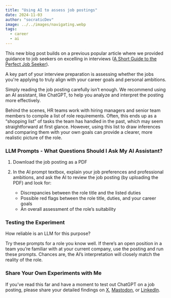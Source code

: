 ```yaml
---
title: "Using AI to assess job postings"
date: 2024-11-03
author: "socraticDev"
image: ../../images/navigating.webp
tags:
  - career
  - ai
---
```


This new blog post builds on a previous popular article where we provided guidance to job seekers on excelling in interviews ([A Short Guide to the Perfect Job Seeker](https://en.socratic.dev/a-short-guide-to-the-perfect-job-seeker/)).

A key part of your interview preparation is assessing whether the jobs you're applying to truly align with your career goals and personal ambitions.

Simply reading the job posting carefully isn’t enough. We recommend using an AI assistant, like ChatGPT, to help you analyze and interpret the posting more effectively.

Behind the scenes, HR teams work with hiring managers and senior team members to compile a list of role requirements. Often, this ends up as a “shopping list” of tasks the team has handled in the past, which may seem straightforward at first glance. However, using this list to draw inferences and comparing them with your own goals can provide a clearer, more realistic picture of the role.

### LLM Prompts - What Questions Should I Ask My AI Assistant?

1. Download the job posting as a PDF
2. In the AI prompt textbox, explain your job preferences and professional ambitions, and ask the AI to review the job posting (by uploading the PDF) and look for:

   - Discrepancies between the role title and the listed duties
   - Possible red flags between the role title, duties, and your career goals
   - An overall assessment of the role’s suitability

### Testing the Experiment

How reliable is an LLM for this purpose?

Try these prompts for a role you know well. If there’s an open position in a team you’re familiar with at your current company, use the posting and run these prompts. Chances are, the AI’s interpretation will closely match the reality of the role.

### Share Your Own Experiments with Me

If you’ve read this far and have a moment to test out ChatGPT on a job posting,
please share your detailed findings on [X](https://x.com/SocraticDevBlog),
[Mastodon](https://mastodon.social/@socdev), or
[LinkedIn](https://www.linkedin.com/company/socratic-dev/).
